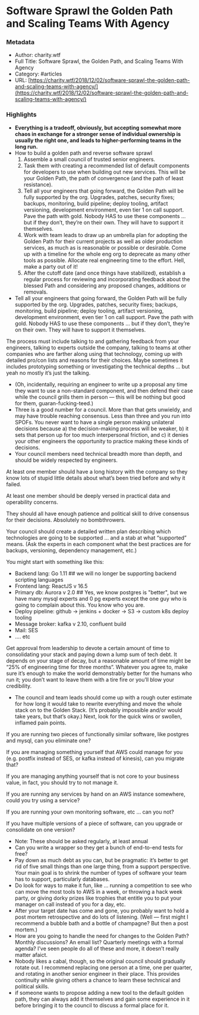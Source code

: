# Software Sprawl the Golden Path and Scaling Teams With Agency

### Metadata

- Author: charity.wtf
- Full Title: Software Sprawl, the Golden Path, and Scaling Teams With Agency
- Category: #articles
- URL: [https://charity.wtf/2018/12/02/software-sprawl-the-golden-path-and-scaling-teams-with-agency/](https://charity.wtf/2018/12/02/software-sprawl-the-golden-path-and-scaling-teams-with-agency/)

### Highlights

- **Everything is a tradeoff, obviously, but accepting somewhat more chaos in exchange for a stronger sense of individual ownership is usually the right one, and leads to higher-performing teams in the long run.**
- How to build a golden path and reverse software sprawl
   1. Assemble a small council of trusted senior engineers.
   2. Task them with creating a recommended list of default components for developers to use when building out new services. This will be your Golden Path, the path of convergence (and the path of least resistance).
   3. Tell all your engineers that going forward, the Golden Path will be fully supported by the org. Upgrades, patches, security fixes; backups, monitoring, build pipeline; deploy tooling, artifact versioning, development environment, even tier 1 on call support. Pave the path with gold. Nobody HAS to use these components … but if they don’t, they’re on their own. They will have to support it themselves.
   4. Work with team leads to draw up an umbrella plan for adopting the Golden Path for their current projects as well as older production services, as much as is reasonable or possible or desirable. Come up with a timeline for the whole eng org to deprecate as many other tools as possible. Allocate real engineering time to the effort. Hell, make a party out of it!
   5. After the cutoff date (and once things have stabilized), establish a regular process for reviewing and incorporating feedback about the blessed Path and considering any proposed changes, additions or removals.
- Tell all your engineers that going forward, the Golden Path will be fully supported by the org. Upgrades, patches, security fixes; backups, monitoring, build pipeline; deploy tooling, artifact versioning, development environment, even tier 1 on call support. Pave the path with gold. Nobody HAS to use these components … but if they don’t, they’re on their own. They will have to support it themselves.

The process must include talking to and gathering feedback from your engineers, talking to experts outside the company, talking to teams at other companies who are farther along using that technology, coming up with detailed pro/con lists and reasons for their choices. Maybe sometimes it includes prototyping something or investigating the technical depths … but yeah no mostly it’s just the talking.

- (Oh, incidentally, requiring an engineer to write up a proposal any time they want to use a non-standard component, and then defend their case while the council grills them in person — this will be nothing but good for them, guaran-fucking-teed.)
- Three is a good number for a council. More than that gets unwieldy, and may have trouble reaching consensus. Less than three and you run into SPOFs. You never want to have a single person making unilateral decisions because a) the decision-making process will be weaker, b) it sets that person up for too much interpersonal friction, and c) it denies your other engineers the opportunity to practice making these kinds of decisions.
- Your council members need technical breadth more than depth, and should be widely respected by engineers.

At least one member should have a long history with the company so they know lots of stupid little details about what’s been tried before and why it failed.

At least one member should be deeply versed in practical data and operability concerns.

They should all have enough patience and political skill to drive consensus for their decisions. Absolutely no bombthrowers.

Your council should create a detailed written plan describing which technologies are going to be supported … and a stab at what “supported” means. (Ask the experts in each component what the best practices are for backups, versioning, dependency management, etc.)

You might start with something like this:

- Backend lang: Go 1.11 ## we will no longer be supporting backend scripting languages
- Frontend lang: ReactJS v 16.5
- Primary db: Aurora v 2.0 ## Yes, we know postgres is "better", but we have many mysql experts and 0 pg experts except the one guy who is going to complain about this. You know who you are.
- Deploy pipeline: github -> jenkins + docker -> S3 -> custom k8s deploy tooling
- Message broker: kafka v 2.10, confluent build
- Mail: SES
- .... etc

Get approval from leadership to devote a certain amount of time to consolidating your stack and paying down a lump sum of tech debt. It depends on your stage of decay, but a reasonable amount of time might be “25% of engineering time for three months“. Whatever you agree to, make sure it’s enough to make the world demonstrably better for the humans who run it; you don’t want to leave them with a tire fire or you’ll blow your credibility.

- The council and team leads should come up with a rough outer estimate for how long it would take to rewrite everything and move the whole stack on to the Golden Stack. (It’s probably impossible and/or would take years, but that’s okay.) Next, look for the quick wins or swollen, inflamed pain points.

If you are running two pieces of functionally similar software, like postgres and mysql, can you eliminate one?

If you are managing something yourself that AWS could manage for you (e.g. postfix instead of SES, or kafka instead of kinesis), can you migrate that?

If you are managing anything yourself that is not core to your business value, in fact, you should try to not manage it.

If you are running any services by hand on an AWS instance somewhere, could you try using a service?

If you are running your own monitoring software, etc … can you not?

If you have multiple versions of a piece of software, can you upgrade or consolidate on one version?

- Note: These should be asked regularly, at least annual
- Can you write a wrapper so they get a bunch of end-to-end tests for free?
- Pay down as much debt as you can, but be pragmatic: it’s better to get rid of five small things than one large thing, from a support perspective. Your main goal is to shrink the number of types of software your team has to support, particularly databases.
- Do look for ways to make it fun, like … running a competition to see who can move the most tools to AWS in a week, or throwing a hack week party, or giving dorky prizes like trophies that entitle you to put your manager on call instead of you for a day, etc.
- After your target date has come and gone, you probably want to hold a post mortem retrospective and do lots of listening. (Well — first might I recommend a bubble bath and a bottle of champagne? But then a post mortem.)
- How are you going to handle the need for changes to the Golden Path? Monthly discussions? An email list? Quarterly meetings with a formal agenda? I’ve seen people do all of these and more, it doesn’t really matter afaict.
- Nobody likes a cabal, though, so the original council should gradually rotate out. I recommend replacing one person at a time, one per quarter, and rotating in another senior engineer in their place. This provides continuity while giving others a chance to learn these technical and political skills.
- if someone wants to propose adding a new tool to the default golden path, they can always add it themselves and gain some experience in it before bringing it to the council to discuss a formal place for it.

